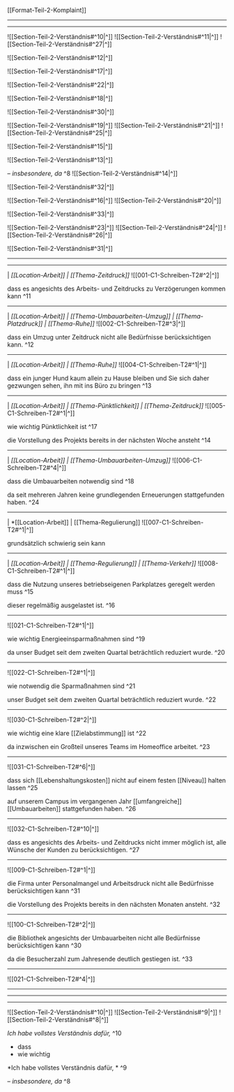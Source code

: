 [[Format-Teil-2-Komplaint]]

---
---

![[Section-Teil-2-Verständnis#^10|^]]
![[Section-Teil-2-Verständnis#^11|^]]
![[Section-Teil-2-Verständnis#^27|^]]

![[Section-Teil-2-Verständnis#^12|^]]

![[Section-Teil-2-Verständnis#^17|^]]

![[Section-Teil-2-Verständnis#^22|^]]

![[Section-Teil-2-Verständnis#^18|^]]

![[Section-Teil-2-Verständnis#^30|^]]

![[Section-Teil-2-Verständnis#^19|^]]
![[Section-Teil-2-Verständnis#^21|^]]
![[Section-Teil-2-Verständnis#^25|^]]

![[Section-Teil-2-Verständnis#^15|^]]

![[Section-Teil-2-Verständnis#^13|^]]


*– insbesondere, da* ^8
![[Section-Teil-2-Verständnis#^14|^]]

![[Section-Teil-2-Verständnis#^32|^]]

![[Section-Teil-2-Verständnis#^16|^]] 
![[Section-Teil-2-Verständnis#^20|^]]

![[Section-Teil-2-Verständnis#^33|^]]

![[Section-Teil-2-Verständnis#^23|^]] 
![[Section-Teil-2-Verständnis#^24|^]]
![[Section-Teil-2-Verständnis#^26|^]]

![[Section-Teil-2-Verständnis#^31|^]]

---
---
|     *[[Location-Arbeit]] | [[Thema-Zeitdruck]]*
![[001-C1-Schreiben-T2#^2|^]]

 dass es angesichts des Arbeits- und Zeitdrucks zu Verzögerungen kommen kann ^11




---
|     *[[Location-Arbeit]] | [[Thema-Umbauarbeiten-Umzug]] | [[Thema-Platzdruck]] | [[Thema-Ruhe]]*
![[002-C1-Schreiben-T2#^3|^]] 

 dass ein Umzug unter Zeitdruck nicht alle Bedürfnisse berücksichtigen kann. ^12





---
|     *[[Location-Arbeit]] | [[Thema-Ruhe]]*
![[004-C1-Schreiben-T2#^1|^]]

dass ein junger Hund kaum allein zu Hause bleiben und Sie sich daher gezwungen sehen, ihn mit ins Büro zu bringen ^13




---
|     *[[Location-Arbeit]] | [[Thema-Pünktlichkeit]] | [[Thema-Zeitdruck]]*
![[005-C1-Schreiben-T2#^1|^]]

wie wichtig Pünktlichkeit ist ^17


die Vorstellung des Projekts bereits in der nächsten Woche ansteht ^14


---
|     *[[Location-Arbeit]] | [[Thema-Umbauarbeiten-Umzug]]* 
![[006-C1-Schreiben-T2#^4|^]]

dass die Umbauarbeiten notwendig sind ^18


da seit mehreren Jahren keine grundlegenden Erneuerungen stattgefunden haben. ^24



---
|     *[[Location-Arbeit]] | [[Thema-Regulierung]] 
![[007-C1-Schreiben-T2#^1|^]]

grundsätzlich schwierig sein kann


---
|     *[[Location-Arbeit]] | [[Thema-Regulierung]] | [[Thema-Verkehr]]* 
![[008-C1-Schreiben-T2#^1|^]]

dass die Nutzung unseres betriebseigenen Parkplatzes geregelt werden muss ^15


dieser regelmäßig ausgelastet ist. ^16


---

![[021-C1-Schreiben-T2#^1|^]] 

wie wichtig Energieeinsparmaßnahmen sind ^19


da unser Budget seit dem zweiten Quartal beträchtlich reduziert wurde. ^20


---

![[022-C1-Schreiben-T2#^1|^]]

wie notwendig die Sparmaßnahmen sind ^21


unser Budget seit dem zweiten Quartal beträchtlich reduziert wurde. ^22


---

![[030-C1-Schreiben-T2#^2|^]]

wie wichtig eine klare [[Zielabstimmung]] ist ^22


da inzwischen ein Großteil unseres Teams im Homeoffice arbeitet. ^23



---

![[031-C1-Schreiben-T2#^6|^]]

dass sich [[Lebenshaltungskosten]] nicht auf einem festen [[Niveau]] halten lassen ^25


auf unserem Campus im vergangenen Jahr [[umfangreiche]] [[Umbauarbeiten]] stattgefunden haben. ^26


---

![[032-C1-Schreiben-T2#^10|^]]

dass es angesichts des Arbeits- und Zeitdrucks nicht immer möglich ist, alle Wünsche der Kunden zu berücksichtigen. ^27


---

![[009-C1-Schreiben-T2#^1|^]]

die Firma unter Personalmangel und Arbeitsdruck nicht alle Bedürfnisse berücksichtigen kann ^31


die Vorstellung des Projekts bereits in den nächsten Monaten ansteht. ^32



---
![[100-C1-Schreiben-T2#^2|^]]

die Bibliothek angesichts der Umbauarbeiten nicht alle Bedürfnisse berücksichtigen kann ^30


da die Besucherzahl zum Jahresende deutlich gestiegen ist. ^33


---

![[021-C1-Schreiben-T2#^4|^]] 


----
---
---

![[Section-Teil-2-Verständnis#^10|^]]
![[Section-Teil-2-Verständnis#^9|^]]
![[Section-Teil-2-Verständnis#^8|^]]


*Ich habe vollstes Verständnis dafür,* ^10

+ dass
+ wie wichtig

*Ich habe vollstes Verständnis dafür, * ^9


*– insbesondere, da* ^8




